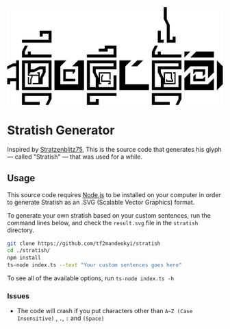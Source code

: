 <img src=".github/stratish glyph generator.png"/>

# Stratish Generator

Inspired by [Stratzenblitz75](https://www.youtube.com/c/Stratzenblitz75), This is the source code that generates his glyph ― called "Stratish" ― that was used for a while.

## Usage

This source code requires [Node.js](https://nodejs.org/) to be installed on your computer in order to generate Stratish as an .SVG (Scalable Vector Graphics) format.

To generate your own stratish based on your custom sentences, run the command lines below, and check the `result.svg` file in the `stratish` directory.

```bash
git clone https://github.com/tf2mandeokyi/stratish
cd ./stratish/
npm install
ts-node index.ts --text "Your custom sentences goes here"
```

To see all of the available options, run `ts-node index.ts -h`

### Issues

* The code will crash if you put characters other than `A~Z (Case Insensitive)` , `.`, `:` and `(Space)`